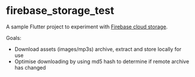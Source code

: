 # firebase_storage_test

A sample Flutter project to experiment with [Firebase cloud storage](https://firebase.google.com/docs/storage).

Goals:

* Download assets (images/mp3s) archive, extract and store locally for use
* Optimise downloading by using md5 hash to determine if remote archive has changed